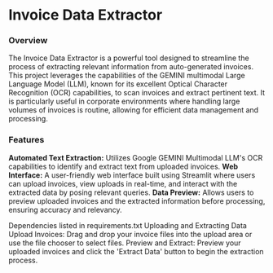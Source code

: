 # Invoice Data Extractor

### Overview
The Invoice Data Extractor is a powerful tool designed to streamline the process of extracting relevant information from auto-generated invoices. This project leverages the capabilities of the GEMINI multimodal Large Language Model (LLM), known for its excellent Optical Character Recognition (OCR) capabilities, to scan invoices and extract pertinent text. It is particularly useful in corporate environments where handling large volumes of invoices is routine, allowing for efficient data management and processing.

### Features
**Automated Text Extraction:** Utilizes Google GEMINI Multimodal LLM's OCR capabilities to identify and extract text from uploaded invoices.
**Web Interface:** A user-friendly web interface built using Streamlit where users can upload invoices, view uploads in real-time, and interact with the extracted data by posing relevant queries.
**Data Preview:** Allows users to preview uploaded invoices and the extracted information before processing, ensuring accuracy and relevancy.

Dependencies listed in requirements.txt
Uploading and Extracting Data
Upload Invoices: Drag and drop your invoice files into the upload area or use the file chooser to select files.
Preview and Extract: Preview your uploaded invoices and click the 'Extract Data' button to begin the extraction process.

